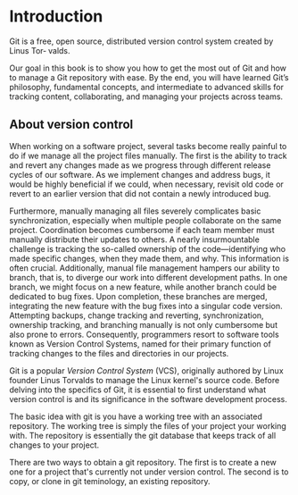 # Introduction

Git is a free, open source, distributed version control system created by Linus Tor‐ valds.

Our goal in this book is to show you how to get the most out of Git and how to manage a Git repository with ease. By the end, you will have learned Git’s philosophy, fundamental concepts, and intermediate to advanced skills for tracking content, collaborating, and managing your projects across teams.







## About version control





When working on a software project, several tasks become really painful to do if we manage all the project files manually. The first is the ability to track and revert any changes made as we progress through different release cycles of our software. As we implement changes and address bugs, it would be highly beneficial if we could, when necessary, revisit old code or revert to an earlier version that did not contain a newly introduced bug.

Furthermore, manually managing all files severely complicates basic synchronization, especially when multiple people collaborate on the same project. Coordination becomes cumbersome if each team member must manually distribute their updates to others. A nearly insurmountable challenge is tracking the so-called ownership of the code—identifying who made specific changes, when they made them, and why. This information is often crucial. Additionally, manual file management hampers our ability to branch, that is, to diverge our work into different development paths. In one branch, we might focus on a new feature, while another branch could be dedicated to bug fixes. Upon completion, these branches are merged, integrating the new feature with the bug fixes into a singular code version. Attempting backups, change tracking and reverting, synchronization, ownership tracking, and branching manually is not only cumbersome but also prone to errors. Consequently, programmers resort to software tools known as Version Control Systems,  named for their primary function of tracking changes to the files and directories in our projects.

Git is a popular _Version Control System_ (VCS), originally authored by Linux founder Linus Torvalds to manage the Linux kernel's source code. Before delving into the specifics of Git, it is essential to first understand what version control is and its significance in the software development process.







The basic idea with git is you have a working tree with an associated repository. The working tree is simply the files of your project your working with. The repository is essentially the git database that keeps track of all changes to your project.&#x20;



There are two ways to obtain a git repository. The first is to create a new one for a project that's currently not under version control. The second is to copy, or clone in git teminology, an existing repository.&#x20;
